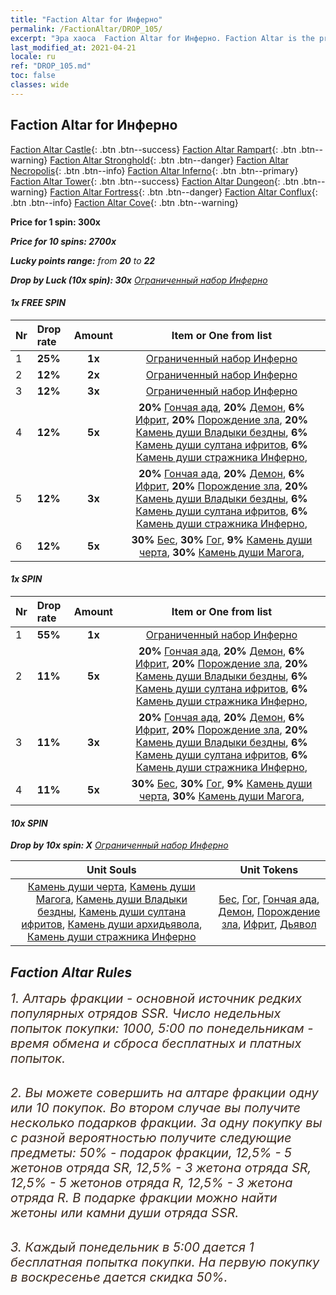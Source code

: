 ```yaml
---
title: "Faction Altar for Инферно"
permalink: /FactionAltar/DROP_105/
excerpt: "Эра хаоса  Faction Altar for Инферно. Faction Altar is the primary method for obtaining SSR units from the popular faction. Limited to 1,000 purchases each week. The popular faction changes at 05:00 every Monday. Purchase attempts and free purchase attempts will also reset then."
last_modified_at: 2021-04-21
locale: ru
ref: "DROP_105.md"
toc: false
classes: wide
---
```


##  Faction Altar for **Инферно**

  [Faction Altar Castle](/ru/FactionAltar/DROP_101/){: .btn .btn--success} [Faction Altar Rampart](/ru/FactionAltar/DROP_102/){: .btn .btn--warning} [Faction Altar Stronghold](/ru/FactionAltar/DROP_103/){: .btn .btn--danger} [Faction Altar Necropolis](/ru/FactionAltar/DROP_104/){: .btn .btn--info} [Faction Altar Inferno](/ru/FactionAltar/DROP_105/){: .btn .btn--primary} [Faction Altar Tower](/ru/FactionAltar/DROP_106/){: .btn .btn--success} [Faction Altar Dungeon](/ru/FactionAltar/DROP_107/){: .btn .btn--warning} [Faction Altar Fortress](/ru/FactionAltar/DROP_108/){: .btn .btn--danger} [Faction Altar Conflux](/ru/FactionAltar/DROP_109/){: .btn .btn--info} [Faction Altar Cove](/ru/FactionAltar/DROP_112/){: .btn .btn--warning} 

  **Price for 1 spin: 300x** <i class="fas fa-gem"/>

  **Price for 10 spins: 2700x** <i class="fas fa-gem"/>

  **Lucky points range:** from **20** to **22**

  **Drop by Luck (10x spin): 30x** [Ограниченный набор Инферно](/ru/Items/con_2104/)

####  1x FREE SPIN 

  |    Nr    |  Drop rate  |  Amount   |   Item or One from list  |
  |:---------|:------------|:---------:|:------------------------:|
  | 1 | **25%** | **1x** | [Ограниченный набор Инферно](/ru/Items/con_2104/) |
  | 2 | **12%** | **2x** | [Ограниченный набор Инферно](/ru/Items/con_2104/) |
  | 3 | **12%** | **3x** | [Ограниченный набор Инферно](/ru/Items/con_2104/) |
  | 4 | **12%** | **5x** |  **20%** [Гончая ада](/ru/Items/unt_228/),  **20%** [Демон](/ru/Items/unt_229/),  **6%** [Ифрит](/ru/Items/unt_231/),  **20%** [Порождение зла](/ru/Items/unt_230/),  **20%** [Камень души Владыки бездны](/ru/Items/unt_316/),  **6%** [Камень души султана ифритов](/ru/Items/unt_317/),  **6%** [Камень души стражника Инферно](/ru/Items/unt_315/),  |
  | 5 | **12%** | **3x** |  **20%** [Гончая ада](/ru/Items/unt_228/),  **20%** [Демон](/ru/Items/unt_229/),  **6%** [Ифрит](/ru/Items/unt_231/),  **20%** [Порождение зла](/ru/Items/unt_230/),  **20%** [Камень души Владыки бездны](/ru/Items/unt_316/),  **6%** [Камень души султана ифритов](/ru/Items/unt_317/),  **6%** [Камень души стражника Инферно](/ru/Items/unt_315/),  |
  | 6 | **12%** | **5x** |  **30%** [Бес](/ru/Items/unt_226/),  **30%** [Гог](/ru/Items/unt_227/),  **9%** [Камень души черта](/ru/Items/unt_313/),  **30%** [Камень души Магога](/ru/Items/unt_314/),  |


####  1x SPIN 

  |    Nr    |  Drop rate  |  Amount   |   Item or One from list  |
  |:---------|:------------|:---------:|:------------------------:|
  | 1 | **55%** | **1x** | [Ограниченный набор Инферно](/ru/Items/con_2104/) |
  | 2 | **11%** | **5x** |  **20%** [Гончая ада](/ru/Items/unt_228/),  **20%** [Демон](/ru/Items/unt_229/),  **6%** [Ифрит](/ru/Items/unt_231/),  **20%** [Порождение зла](/ru/Items/unt_230/),  **20%** [Камень души Владыки бездны](/ru/Items/unt_316/),  **6%** [Камень души султана ифритов](/ru/Items/unt_317/),  **6%** [Камень души стражника Инферно](/ru/Items/unt_315/),  |
  | 3 | **11%** | **3x** |  **20%** [Гончая ада](/ru/Items/unt_228/),  **20%** [Демон](/ru/Items/unt_229/),  **6%** [Ифрит](/ru/Items/unt_231/),  **20%** [Порождение зла](/ru/Items/unt_230/),  **20%** [Камень души Владыки бездны](/ru/Items/unt_316/),  **6%** [Камень души султана ифритов](/ru/Items/unt_317/),  **6%** [Камень души стражника Инферно](/ru/Items/unt_315/),  |
  | 4 | **11%** | **5x** |  **30%** [Бес](/ru/Items/unt_226/),  **30%** [Гог](/ru/Items/unt_227/),  **9%** [Камень души черта](/ru/Items/unt_313/),  **30%** [Камень души Магога](/ru/Items/unt_314/),  |


####  10x SPIN 

  **Drop by 10x spin: X** [Ограниченный набор Инферно](/ru/Items/con_2104/)

  |    Unit Souls    |  Unit Tokens  |
  |:----------------:|:-------------:|
  | [Камень души черта](/ru/Items/unt_313/), [Камень души Магога](/ru/Items/unt_314/), [Камень души Владыки бездны](/ru/Items/unt_316/), [Камень души султана ифритов](/ru/Items/unt_317/), [Камень души архидьявола](/ru/Items/unt_318/), [Камень души стражника Инферно](/ru/Items/unt_315/) | [Бес](/ru/Items/unt_226/), [Гог](/ru/Items/unt_227/), [Гончая ада](/ru/Items/unt_228/), [Демон](/ru/Items/unt_229/), [Порождение зла](/ru/Items/unt_230/), [Ифрит](/ru/Items/unt_231/), [Дьявол](/ru/Items/unt_232/) |



## Faction Altar Rules

  <span style="color: #3c2a1e;font-size:20px">1. Алтарь фракции - основной источник редких популярных отрядов SSR. Число недельных попыток покупки: 1000, 5:00 по понедельникам - время обмена и сброса бесплатных и платных попыток.</span><br/>

<br/>  <span style="color: #3c2a1e;font-size:20px">2. Вы можете совершить на алтаре фракции одну или 10 покупок. Во втором случае вы получите несколько подарков фракции. За одну покупку вы с разной вероятностью получите следующие предметы: 50% - подарок фракции, 12,5% - 5 жетонов отряда SR, 12,5% - 3 жетона отряда SR, 12,5% - 5 жетонов отряда R, 12,5% - 3 жетона отряда R. В подарке фракции можно найти жетоны или камни души отряда SSR.</span>

<br/>  <span style="color: #3c2a1e;font-size:20px">3. Каждый понедельник в 5:00 дается 1 бесплатная попытка покупки. На первую покупку в воскресенье дается скидка 50%.</span><br/>

<br/>